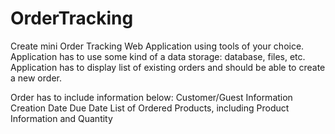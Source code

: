 # OrderTracking

Create mini Order Tracking Web Application using tools of your choice.
Application has to use some kind of a data storage: database, files, etc.
Application has to display list of existing orders and should be able to create a new order.

Order has to include information below:
    Customer/Guest Information
    Creation Date
    Due Date
List of Ordered Products, including Product Information and Quantity